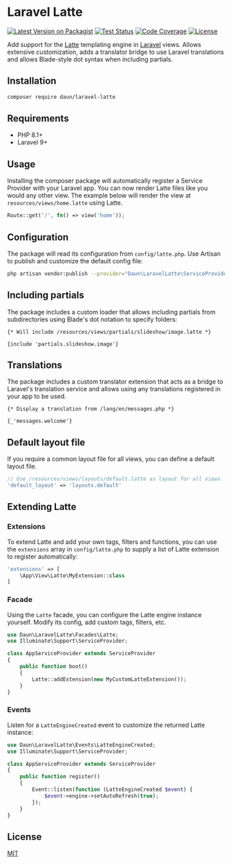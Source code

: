 # Laravel Latte

[![Latest Version on Packagist](https://img.shields.io/packagist/v/daun/laravel-latte.svg)](https://packagist.org/packages/daun/laravel-latte)
[![Test Status](https://img.shields.io/github/actions/workflow/status/daun/laravel-latte/ci.yml?label=tests)](https://github.com/daun/laravel-latte/actions/workflows/ci.yml)
[![Code Coverage](https://img.shields.io/codecov/c/github/daun/laravel-latte)](https://app.codecov.io/gh/daun/laravel-latte)
[![License](https://img.shields.io/github/license/daun/laravel-latte.svg)](https://github.com/daun/laravel-latte/blob/master/LICENSE)

Add support for the [Latte](https://latte.nette.org) templating engine in [Laravel](https://laravel.com)
views. Allows extensive customization, adds a translator bridge to use Laravel translations and
allows Blade-style dot syntax when including partials.

## Installation

``` bash
composer require daun/laravel-latte
```

## Requirements

- PHP 8.1+
- Laravel 9+

## Usage

Installing the composer package will automatically register a Service Provider with your Laravel app.
You can now render Latte files like you would any other view. The example below will render the
view at `resources/views/home.latte` using Latte.

```php
Route::get('/', fn() => view('home'));
```

## Configuration

The package will read its configuration from `config/latte.php`. Use Artisan to publish and
customize the default config file:

```sh
php artisan vendor:publish --provider="Daun\LaravelLatte\ServiceProvider"
```

## Including partials

The package includes a custom loader that allows including partials from subdirectories using
Blade's dot notation to specify folders:

```latte
{* Will include /resources/views/partials/slideshow/image.latte *}

{include 'partials.slideshow.image'}
```

## Translations

The package includes a custom translator extension that acts as a bridge to Laravel's translation
service and allows using any translations registered in your app to be used.

```latte
{* Display a translation from /lang/en/messages.php *}

{_'messages.welcome'}
```

## Default layout file

If you require a common layout file for all views, you can define a default layout file.

```php
// Use /resources/views/layouts/default.latte as layout for all views
'default_layout' => 'layouts.default'
```

## Extending Latte

### Extensions

To extend Latte and add your own tags, filters and functions, you can use the `extensions` array
in `config/latte.php` to supply a list of Latte extension to register automatically:

```php
'extensions' => [
    \App\View\Latte\MyExtension::class
]
```

### Facade

Using the `Latte` facade, you can configure the Latte engine instance yourself.
Modify its config, add custom tags, filters, etc.

```php
use Daun\LaravelLatte\Facades\Latte;
use Illuminate\Support\ServiceProvider;

class AppServiceProvider extends ServiceProvider
{
    public function boot()
    {
        Latte::addExtension(new MyCustomLatteExtension());
    }
}
```

### Events

Listen for a `LatteEngineCreated` event to customize the returned Latte instance:

```php
use Daun\LaravelLatte\Events\LatteEngineCreated;
use Illuminate\Support\ServiceProvider;

class AppServiceProvider extends ServiceProvider
{
    public function register()
    {
        Event::listen(function (LatteEngineCreated $event) {
            $event->engine->setAutoRefresh(true);
        });
    }
}
```

## License

[MIT](https://opensource.org/licenses/MIT)

